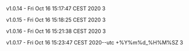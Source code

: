 v1.0.14 - Fri Oct 16 15:17:47 CEST 2020        3

v1.0.15 - Fri Oct 16 15:18:25 CEST 2020        3

v1.0.16 - Fri Oct 16 15:21:38 CEST 2020        3

v1.0.17 - Fri Oct 16 15:23:47 CEST 2020--utc +%Y%m%d_%H%M%SZ        3

